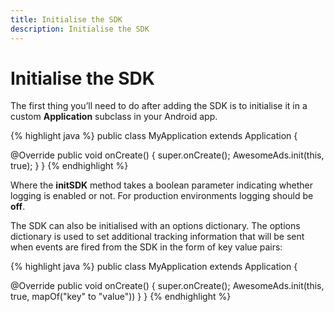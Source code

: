 ```yaml
---
title: Initialise the SDK
description: Initialise the SDK
---
```


# Initialise the SDK

The first thing you’ll need to do after adding the SDK is to initialise it in a custom <strong>Application</strong> subclass in your Android app.

{% highlight java %}
public class MyApplication extends Application {

  @Override
  public void onCreate() {
    super.onCreate();
    AwesomeAds.init(this, true);
  }
}
{% endhighlight %}

Where the <strong>initSDK</strong> method takes a boolean parameter indicating whether logging is enabled or not. For production environments logging should be <strong>off</strong>.

The SDK can also be initialised with an options dictionary. The options dictionary is used to set additional tracking information that will be sent when events are fired from the SDK in the form of key value pairs:

{% highlight java %}
public class MyApplication extends Application {

  @Override
  public void onCreate() {
    super.onCreate();
    AwesomeAds.init(this, true, mapOf("key" to "value"))
  }
}
{% endhighlight %}